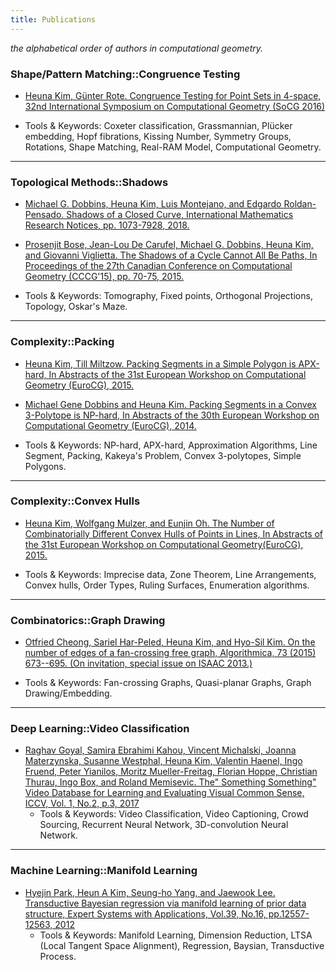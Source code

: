 ```yaml
---
title: Publications
---
```


*the alphabetical order of authors in computational geometry.*

### Shape/Pattern Matching::Congruence Testing

* [Heuna Kim, Günter Rote. Congruence Testing for Point Sets in 4-space, 32nd International Symposium on Computational Geometry (SoCG 2016)](https://arxiv.org/abs/1603.07269)

* Tools & Keywords: Coxeter classification, Grassmannian, Plücker embedding, Hopf fibrations, Kissing Number, Symmetry Groups, Rotations, Shape Matching, Real-RAM Model, Computational Geometry.

---

### Topological Methods::Shadows

* [Michael G. Dobbins, Heuna Kim, Luis Montejano, and Edgardo Roldan-Pensado. Shadows of a Closed Curve, International Mathematics Research Notices, pp. 1073-7928, 2018.](https://academic.oup.com/imrn/advance-article/doi/10.1093/imrn/rny068/4984671?guestAccessKey=831f8e18-aa9e-4046-b834-038cfe3f1cdb)

* [Prosenjit Bose, Jean-Lou De Carufel, Michael G. Dobbins, Heuna Kim, and Giovanni Viglietta. The Shadows of a Cycle Cannot All Be Paths, In Proceedings of the 27th Canadian Conference on Computational Geometry (CCCG'15), pp. 70-75, 2015.](https://arxiv.org/abs/1507.02355)

* Tools & Keywords: Tomography, Fixed points, Orthogonal Projections, Topology, Oskar's Maze.

---

### Complexity::Packing

* [Heuna Kim, Till Miltzow. Packing Segments in a Simple Polygon is APX-hard, In Abstracts of the 31st European Workshop on Computational Geometry (EuroCG), 2015.](/pdfs/packing_EuroCG15.pdf)

* [Michael Gene Dobbins and Heuna Kim. Packing Segments in a Convex 3-Polytope is NP-hard, In Abstracts of the 30th European Workshop on Computational Geometry (EuroCG), 2014.](/pdfs/packing_EuroCG14.pdf)

* Tools & Keywords: NP-hard, APX-hard, Approximation Algorithms, Line Segment, Packing, Kakeya's Problem, Convex 3-polytopes, Simple Polygons.
---

### Complexity::Convex Hulls

* [Heuna Kim, Wolfgang Mulzer, and Eunjin Oh. The Number of Combinatorially Different Convex Hulls of Points in Lines, In Abstracts of the 31st European Workshop on Computational Geometry(EuroCG), 2015.](/pdfs/convex_EuroCG15.pdf)

* Tools & Keywords: Imprecise data, Zone Theorem, Line Arrangements, Convex hulls, Order Types, Ruling Surfaces, Enumeration algorithms.

---

### Combinatorics::Graph Drawing

* [Otfried Cheong, Sariel Har-Peled, Heuna Kim, and Hyo-Sil Kim. On the number of edges of a fan-crossing free
graph, Algorithmica, 73 (2015) 673--695. (On invitation, special
issue on ISAAC 2013.)](https://arxiv.org/abs/1311.1976)

* Tools & Keywords: Fan-crossing Graphs, Quasi-planar Graphs, Graph Drawing/Embedding.

---

### Deep Learning::Video Classification
* [Raghav Goyal, Samira Ebrahimi Kahou, Vincent Michalski, Joanna Materzynska, Susanne Westphal, Heuna Kim, Valentin  Haenel, Ingo Fruend, Peter Yianilos, Moritz Mueller-Freitag, Florian Hoppe, Christian Thurau, Ingo Box, and Roland Memisevic. The" Something Something" Video Database for Learning and Evaluating Visual Common Sense, ICCV, Vol. 1, No.2, p.3, 2017](http://openaccess.thecvf.com/content_ICCV_2017/papers/Goyal_The_Something_Something_ICCV_2017_paper.pdf)
    - Tools & Keywords: Video Classification, Video Captioning, Crowd Sourcing, Recurrent Neural Network, 3D-convolution Neural Network.

---

### Machine Learning::Manifold Learning
* [Hyejin Park, Heun A Kim, Seung-ho Yang, and Jaewook Lee. Transductive Bayesian regression via manifold learning of prior data structure, Expert Systems with Applications, Vol.39, No.16, pp.12557-12563, 2012](http://www.sciencedirect.com/science/article/pii/S0957417412007518)
    - Tools & Keywords: Manifold Learning, Dimension Reduction, LTSA (Local Tangent Space Alignment), Regression, Baysian, Transductive Process.

